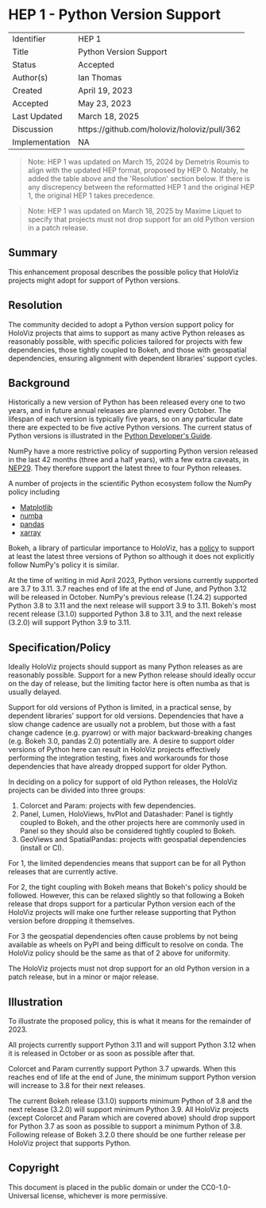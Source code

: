# HEP 1 - Python Version Support

<table>
<tr><td> Identifier </td><td> HEP 1 </td></tr>
<tr><td> Title </td><td> Python Version Support </td></tr>
<tr><td> Status </td><td> Accepted </td></tr>
<tr><td> Author(s) </td><td> Ian Thomas </td></tr>
<tr><td> Created </td><td> April 19, 2023</td></tr>
<tr><td> Accepted </td><td> May 23, 2023</td></tr>
<tr><td> Last Updated </td><td> March 18, 2025</td></tr>
<tr><td> Discussion </td><td> https://github.com/holoviz/holoviz/pull/362 </td></tr>
<tr><td> Implementation </td><td> NA </td></tr>
</table>


> Note: HEP 1 was updated on March 15, 2024 by Demetris Roumis to align with the updated HEP format, proposed by HEP 0. Notably, he added the table above and the 'Resolution' section below. If there is any discrepency between the reformatted HEP 1 and the original HEP 1, the original HEP 1 takes precedence.

> Note: HEP 1 was updated on March 18, 2025 by Maxime Liquet to specify that projects must not drop support for an old Python version in a patch release.


## Summary

This enhancement proposal describes the possible policy that HoloViz projects
might adopt for support of Python versions.

## Resolution

The community decided to adopt a Python version support policy for HoloViz projects that aims to support as many active Python releases as reasonably possible, with specific policies tailored for projects with few dependencies, those tightly coupled to Bokeh, and those with geospatial dependencies, ensuring alignment with dependent libraries' support cycles.

## Background

Historically a new version of Python has been released every one to two years,
and in future annual releases are planned every October. The lifespan of each
version is typically five years, so on any particular date there are expected
to be five active Python versions. The current status of Python versions is
illustrated in the
[Python Developer's Guide](https://devguide.python.org/versions).

NumPy have a more restrictive policy of supporting Python version released in
the last 42 months (three and a half years), with a few extra caveats, in
[NEP29](https://numpy.org/neps/nep-0029-deprecation_policy.html). They
therefore support the latest three to four Python releases.

A number of projects in the scientific Python ecosystem follow the NumPy policy
including

- [Matplotlib](https://matplotlib.org/stable/devel/min_dep_policy.html)
- [numba](https://numba.readthedocs.io/en/stable/release-notes.html#version-0-47-0-jan-2-2020)
- [pandas](https://pandas.pydata.org/pandas-docs/stable/development/policies.html)
- [xarray](https://xarray.pydata.org/en/v2023.04.0/getting-started-guide/installing.html#minimum-dependency-versions)

Bokeh, a library of particular importance to HoloViz, has a
[policy](https://github.com/bokeh/bokeh/wiki/BEP-9:-Downstream-Version-Support)
to support at least the latest three versions of Python so although it does not
explicitly follow NumPy's policy it is similar.

At the time of writing in mid April 2023, Python versions currently supported
are 3.7 to 3.11. 3.7 reaches end of life at the end of June, and Python 3.12
will be released in October. NumPy's previous release (1.24.2) supported Python
3.8 to 3.11 and the next release will support 3.9 to 3.11. Bokeh's most recent
release (3.1.0) supported Python 3.8 to 3.11, and the next release (3.2.0) will
support Python 3.9 to 3.11.

## Specification/Policy


Ideally HoloViz projects should support as many Python releases as are
reasonably possible. Support for a new Python release should ideally occur on
the day of release, but the limiting factor here is often numba as that is
usually delayed.

Support for old versions of Python is limited, in a practical sense, by
dependent libraries' support for old versions. Dependencies that have a slow
change cadence are usually not a problem, but those with a fast change cadence
(e.g. pyarrow) or with major backward-breaking changes (e.g. Bokeh 3.0, pandas
2.0) potentially are. A desire to support older versions of Python here can
result in HoloViz projects effectively performing the integration testing,
fixes and workarounds for those dependencies that have already dropped support
for older Python.

In deciding on a policy for support of old Python releases, the HoloViz
projects can be divided into three groups:

1. Colorcet and Param: projects with few dependencies.
2. Panel, Lumen, HoloViews, hvPlot and Datashader: Panel is tightly coupled to
Bokeh, and the other projects here are commonly used in Panel so they should
also be considered tightly coupled to Bokeh.
3. GeoViews and SpatialPandas: projects with geospatial dependencies (install
or CI).

For 1, the limited dependencies means that support can be for all Python
releases that are currently active.

For 2, the tight coupling with Bokeh means that Bokeh's policy should be
followed. However, this can be relaxed slightly so that following a Bokeh
release that drops support for a particular Python version each of the HoloViz
projects will make one further release supporting that Python version before
dropping it themselves.

For 3 the geospatial dependencies often cause problems by not being available
as wheels on PyPI and being difficult to resolve on conda. The HoloViz policy
should be the same as that of 2 above for uniformity.

The HoloViz projects must not drop support for an old Python version in a patch
release, but in a minor or major release.

## Illustration 

To illustrate the proposed policy, this is what it means for the remainder of
2023.

All projects currently support Python 3.11 and will support Python 3.12 when it
is released in October or as soon as possible after that.

Colorcet and Param currently support Python 3.7 upwards. When this reaches end
of life at the end of June, the minimum support Python version will increase to
3.8 for their next releases.

The current Bokeh release (3.1.0) supports minimum Python of 3.8 and the next
release (3.2.0) will support minimum Python 3.9. All HoloViz projects (except
Colorcet and Param which are covered above) should
drop support for Python 3.7 as soon as possible to support a minimum Python of
3.8. Following release of Bokeh 3.2.0 there should be one further release per
HoloViz project that supports Python.

## Copyright
This document is placed in the public domain or under the CC0-1.0-Universal license, whichever is more permissive.
